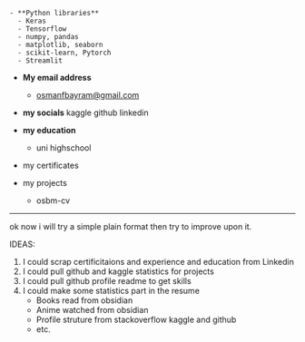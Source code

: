  
    - **Python libraries**
      - Keras
      - Tensorflow
      - numpy, pandas
      - matplotlib, seaborn
      - scikit-learn, Pytorch
      - Streamlit
  - **My email address**
    - osmanfbayram@gmail.com
  - **my socials**
    kaggle github linkedin
  - **my education**
    - uni highschool
  - my certificates
    
  - my projects
    - osbm-cv
---

ok now i will try a simple plain format then try to improve upon it.

IDEAS:

1. I could scrap certificitaions and experience and education from Linkedin
2. I could pull github and kaggle statistics for projects
3. I could pull github profile readme to get skills
4. I could make some statistics part in the resume
    - Books read from obsidian 
    - Anime watched from obsidian
    - Profile struture from stackoverflow kaggle and github
    - etc.